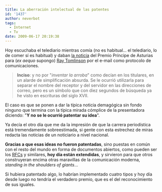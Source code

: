 ```yaml
---
title: La aberración intelectual de las patentes
id: '1437'
author: neverbot
tags:
  - Internet
  - Tv
date: 2009-06-17 20:19:38
---
```


Hoy escuchaba el telediario mientras comía (no es habitual... el telediario, lo de comer sí es habitual) y daban [la noticia](http://www.publico.es/ciencias/tecnologia/232897/tomlinson/cooper/principe/asturias/investigacion) del Premio Príncipe de Asturias para (_ex aequo_ supongo) [Ray Tomlinson](http://en.wikipedia.org/wiki/Ray_Tomlinson) por el e-mail como protocolo de comunicaciones.

> **Inciso**: y no por "_inventar la arroba_" como decían en los titulares, en un alarde de simplificación absurda. Se le ocurrió utilizarla para separar el nombre del receptor y del servidor en las direcciones de correo, pero es un símbolo que con diez segundos de búsqueda ya he visto en escrituras del siglo XVII.

El caso es que se ponen a dar la típica noticia demagógica sin fondo ninguno que termina con la típica mirada cómplice de la presentadora diciendo: "**Y no se le ocurrió patentar su idea**".

Ya decía el otro día que me da la impresión de que la carrera periodística está tremendamente sobreestimada, si gente con esta estrechez de miras redacta las noticias de un noticiario a nivel nacional.

**Gracias a que esas ideas no fueron patentadas**, sino puestas en común con el resto del mundo en forma de documentos abiertos, como pueden ser los [RFCs](http://en.wikipedia.org/wiki/Request_for_Comments) y similares, **hoy día están extendidas**, y sirvieron para que otros construyeran encima otras maravillas de la comunicación moderna, _standing in the shoulders of giants_...

Si hubiera patentado algo, lo habrían implementado cuatro tipos y hoy día desde luego no tendría el verdadero premio, que es el del reconocimiento de sus iguales.